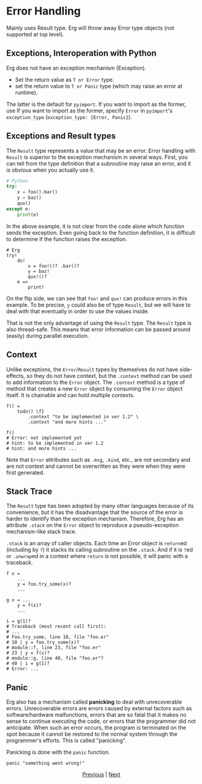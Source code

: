 # Error Handling

Mainly uses Result type.
Erg will throw away Error type objects (not supported at top level).

## Exceptions, Interoperation with Python

Erg does not have an exception mechanism (Exception).

* Set the return value as `T or Error` type.
* set the return value to `T or Panic` type (which may raise an error at runtime).

The latter is the default for `pyimport`. If you want to import as the former, use
If you want to import as the former, specify `Error` in `pyimport`'s `exception_type` (`exception_type: {Error, Panic}`).

## Exceptions and Result types

The `Result` type represents a value that may be an error. Error handling with `Result` is superior to the exception mechanism in several ways.
First, you can tell from the type definition that a subroutine may raise an error, and it is obvious when you actually use it.

```python
# Python
try:
    x = foo().bar()
    y = baz()
    qux()
except e:
    print(e)
```

In the above example, it is not clear from the code alone which function sends the exception. Even going back to the function definition, it is difficult to determine if the function raises the exception.

```erg
# Erg
try!
    do!
        x = foo!()? .bar()?
        y = baz!
        qux!()?
    e =>
        print!
```

On the flip side, we can see that `foo!` and `qux!` can produce errors in this example.
To be precise, `y` could also be of type `Result`, but we will have to deal with that eventually in order to use the values inside.

That is not the only advantage of using the `Result` type. The `Result` type is also thread-safe. This means that error information can be passed around (easily) during parallel execution.

## Context

Unlike exceptions, the `Error`/`Result` types by themselves do not have side-effects, so they do not have context, but the `.context` method can be used to add information to the `Error` object. The `.context` method is a type of method that creates a new `Error` object by consuming the `Error` object itself. It is chainable and can hold multiple contexts.

```erg
f() =
    todo() \f}
        .context "to be implemented in ver 1.2" \
        .context "and more hints ..."

f()
# Error: not implemented yet
# hint: to be implemented in ver 1.2
# hint: and more hints ...
```

Note that `Error` attributes such as `.msg`, `.kind`, etc., are not secondary and are not context and cannot be overwritten as they were when they were first generated.

## Stack Trace

The `Result` type has been adopted by many other languages because of its convenience, but it has the disadvantage that the source of the error is harder to identify than the exception mechanism.
Therefore, Erg has an attribute `.stack` on the `Error` object to reproduce a pseudo-exception mechanism-like stack trace.

`.stack` is an array of caller objects. Each time an Error object is `return`ed (including by `?`) it stacks its calling subroutine on the `.stack`.
And if it is `?`ed or `.unwrap`ed in a context where `return` is not possible, it will panic with a traceback.

```erg
f x =
    ...
    y = foo.try_some(x)?
    ...

g x = ...
    y = f(x)?
    ...

i = g(1)?
# Traceback (most recent call first):
# ...
# Foo.try_some, line 10, file "foo.er"
# 10 | y = foo.try_some(x)?
# module::f, line 23, file "foo.er"
# 23 | y = f(x)?
# module::g, line 40, file "foo.er"?
# 40 | i = g(1)?
# Error: ...
```

## Panic

Erg also has a mechanism called __panicking__ to deal with unrecoverable errors.
Unrecoverable errors are errors caused by external factors such as software/hardware malfunctions, errors that are so fatal that it makes no sense to continue executing the code, or errors that the programmer did not anticipate. When such an error occurs, the program is terminated on the spot because it cannot be restored to the normal system through the programmer's efforts. This is called "panicking".

Panicking is done with the `panic` function.

```erg
panic "something went wrong!"
```

<p align='center'>
    <a href='. /29_decorator.md'>Previous</a> | <a href='. /31_pipeline.md'>Next</a>
</p>
